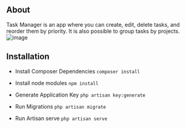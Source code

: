 
## About

Task Manager is an app where you can create, edit, delete tasks, and reorder them by priority.
It is also possible to group tasks by projects.
![image](https://user-images.githubusercontent.com/42661153/161396054-2a04dd82-943b-476c-99c6-c0992af339fc.png)


## Installation

- Install Composer Dependencies
`composer install`

- Install node modules
`npm install`

- Generate Application Key
`php artisan key:generate`

- Run Migrations
`php artisan migrate`

- Run Artisan serve
`php artisan serve`
